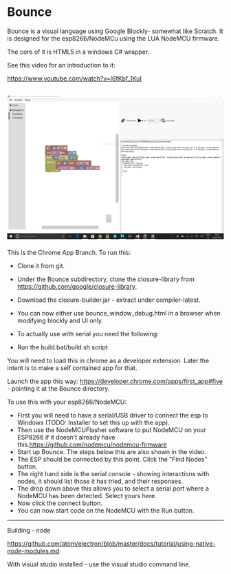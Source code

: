 # Bounce

Bounce is a visual language using Google Blockly- somewhat like Scratch.
It is designed for the esp8266/NodeMCu using the LUA NodeMCU firmware.

The core of it is HTML5 in a windows C# wrapper.

See this video for an introduction to it:

https://www.youtube.com/watch?v=I6fKbf_1KuI

![Screenshot of Bounce with Demo Code](/BounceScreenCapture.PNG)
---

This is the Chrome App Branch.
To run this:
* Clone it from git.
* Under the Bounce subdirectory, clone the closure-library from https://github.com/google/closure-library.
* Download the closure-builder.jar - extract under compiler-latest.

* You can now either use bounce_window_debug.html in a browser when modifying blockly and UI only.
* To actually use with serial you need the following:

* Run the build.bat/build.sh script

You will need to load this in chrome as a developer extension. Later the intent is to make a self contained app for that.

Launch the app this way: 
https://developer.chrome.com/apps/first_app#five - pointing it at the Bounce directory.


To use this with your esp8266/NodeMCU:

* First you will need to have a serial/USB driver to connect the esp to Windows (TODO: Installer to set this up with the app).
* Then use the NodeMCUFlasher software to put NodeMCU on your ESP8266 if it doesn't already have this.https://github.com/nodemcu/nodemcu-firmware
* Start up Bounce. The steps below this are also shown in the video.
* The ESP should be connected by this point. Click the "Find Nodes" button. 
* The right hand side is the serial console - showing interactions with nodes, it should list those it has tried, and their responses.
* The drop down above this allows you to select a serial port where a NodeMCU has been detected. Select yours here.
* Now click the connect button.
* You can now start code on the NodeMCU with the Run button.
---

Building - node

https://github.com/atom/electron/blob/master/docs/tutorial/using-native-node-modules.md

With visual studio installed - use the visual studio command line.
  
